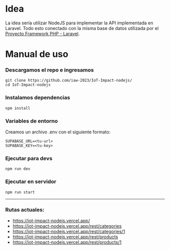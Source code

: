 # Idea

La idea sería utilizar NodeJS para implementar la API implementada en Laravel. Todo esto conectado con la misma base de datos utilizada por el [Proyecto Framework PHP - Laravel](https://github.com/iaw-2023/IoT-Impact-laravel).



# Manual de uso

### Descargamos el repo e ingresamos
```
git clone https://github.com/iaw-2023/IoT-Impact-nodejs/
cd IoT-Impact-nodejs
```

### Instalamos dependencias
```
npm install
```

### Variables de entorno
Creamos un archivo .env con el siguiente formato:
```
SUPABASE_URL=<tu-url>
SUPABASE_KEY=<tu-key>
```
  
### Ejecutar para devs
```
npm run dev
```

### Ejecutar en servidor
```
npm run start
```

---


### Rutas actuales:

- https://iot-impact-nodejs.vercel.app/
- https://iot-impact-nodejs.vercel.app/rest/categories
- https://iot-impact-nodejs.vercel.app/rest/categories/1
- https://iot-impact-nodejs.vercel.app/rest/products
- https://iot-impact-nodejs.vercel.app/rest/products/1

